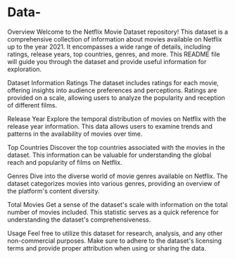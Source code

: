 # Data-
Overview
Welcome to the Netflix Movie Dataset repository! This dataset is a comprehensive collection of information about movies available on Netflix up to the year 2021. It encompasses a wide range of details, including ratings, release years, top countries, genres, and more. This README file will guide you through the dataset and provide useful information for exploration.

Dataset Information
Ratings
The dataset includes ratings for each movie, offering insights into audience preferences and perceptions. Ratings are provided on a scale, allowing users to analyze the popularity and reception of different films.

Release Year
Explore the temporal distribution of movies on Netflix with the release year information. This data allows users to examine trends and patterns in the availability of movies over time.

Top Countries
Discover the top countries associated with the movies in the dataset. This information can be valuable for understanding the global reach and popularity of films on Netflix.

Genres
Dive into the diverse world of movie genres available on Netflix. The dataset categorizes movies into various genres, providing an overview of the platform's content diversity.

Total Movies
Get a sense of the dataset's scale with information on the total number of movies included. This statistic serves as a quick reference for understanding the dataset's comprehensiveness.

Usage
Feel free to utilize this dataset for research, analysis, and any other non-commercial purposes. Make sure to adhere to the dataset's licensing terms and provide proper attribution when using or sharing the data.
